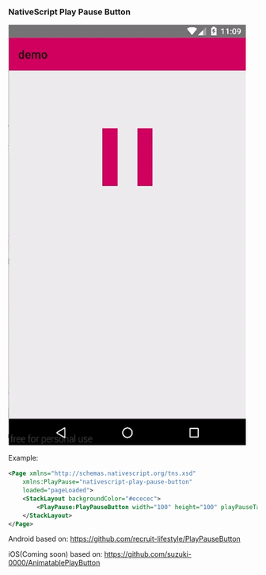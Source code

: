 ### NativeScript Play Pause Button

![Nativescript Play Pause Button](sample-android.gif)

Example:

```xml
<Page xmlns="http://schemas.nativescript.org/tns.xsd"
	xmlns:PlayPause="nativescript-play-pause-button"
	loaded="pageLoaded">
	<StackLayout backgroundColor="#ececec">
		<PlayPause:PlayPauseButton width="100" height="100" playPauseTap="PPTapped"  buttonColor="#e11a60" marginTop="100"></PlayPause:PlayPauseButton>
	</StackLayout>
</Page>
```

Android based on: https://github.com/recruit-lifestyle/PlayPauseButton

iOS(Coming soon) based on: https://github.com/suzuki-0000/AnimatablePlayButton

